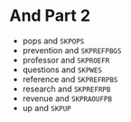# And Part 2

* pops and `SKPOPS`
* prevention and `SKPREFPBGS`
* professor and `SKPROEFR`
* questions and `SKPWES`
* reference and `SKPREFRPBS`
* research and `SKPREFRPB`
* revenue and `SKPRAOUFPB`
* up and `SKPUP`
